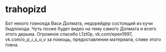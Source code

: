 # trahopizd
Бот некого говноеда Васи Долмата, недорейдер состоящий из кучи быдлокода. Чуть позже будет видео на тему самого Долмата и всего этого дерьма. Огромное спасибо L1zt0p, vk.com/epen1997, vk.com/o_p_i_s_o_v за помощь, предоставлении материала, сливе этого говна.
